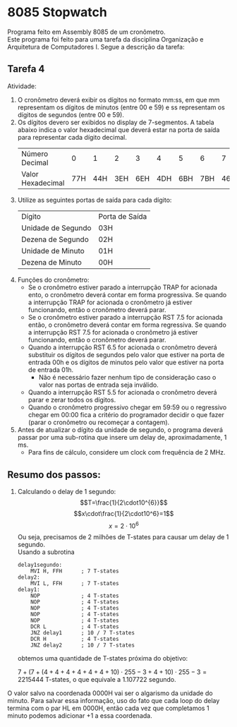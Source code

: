 # 8085 Stopwatch
Programa feito em Assembly 8085 de um cronômetro.\
Este programa foi feito para uma tarefa da disciplina Organização e Arquitetura de Computadores I. Segue a descrição da tarefa:

## Tarefa 4
Atividade:
1. O cronômetro deverá exibir os dígitos no formato mm:ss, em que mm representam os dígitos de minutos (entre 00 e 59) e ss representam os dígitos de segundos (entre 00 e 59).
2. Os dígitos devero ser exibidos no display de 7-segmentos. A tabela abaixo indica o valor
hexadecimal que deverá estar na porta de saída para representar cada dígito decimal.
    <table>
    <tbody>
    <tr>
    <td>Número Decimal</td>
    <td>0</td>
    <td>1</td>
    <td>2</td>
    <td>3</td>
    <td>4</td>
    <td>5</td>
    <td>6</td>
    <td>7</td>
    <td>8</td>
    <td>9</td>
    <tr>
    <tr>
    <td>Valor Hexadecimal</td>
    <td>77H</td>
    <td>44H</td>
    <td>3EH</td>
    <td>6EH</td>
    <td>4DH</td>
    <td>6BH</td>
    <td>7BH</td>
    <td>46H</td>
    <td>7FH</td>
    <td>4FH</td>
    <tr>
    </tbody>
    </table>
3. Utilize as seguintes portas de saída para cada dígito:
    <table>
    <tr>
    <td>Dígito</td>
    <td>Porta de Saída</td>
    </tr>
    <tr>
    <td>Unidade de Segundo</td> <td>03H</td>
    </tr>
    <tr>
    <td>Dezena de Segundo</td> <td>02H</td>
    </tr>
    <tr>
    <td>Unidade de Minuto</td> <td>01H</td>
    </tr>
    <tr>
    <td>Dezena de Minuto</td> <td>00H</td>
    </tr>
    </table>
4. Funções do cronômetro:
    * Se o cronômetro estiver parado a interrupção TRAP for acionada ento, o cronômetro deverá contar em forma progressiva. Se quando a interrupção TRAP for acionada o cronômetro já estiver funcionando, então o cronômetro deverá parar.
    * Se o cronômetro estiver parado a interrupção RST 7.5 for acionada então, o cronômetro deverá contar em forma regressiva. Se quando a interrupção RST 7.5 for acionada o cronômetro já estiver funcionando, então o cronômetro deverá parar.
    * Quando a interrupção RST 6.5 for acionada o cronômetro deverá substituir os dígitos de segundos pelo valor que estiver na porta de entrada 00h e os dígitos de minutos pelo valor que estiver na porta de entrada 01h.
        * Não é necessário fazer nenhum tipo de consideração caso o valor nas portas de entrada seja inválido.
    * Quando a interrupção RST 5.5 for acionada o cronômetro deverá parar e zerar todos os dígitos.
    * Quando o cronômetro progressivo chegar em 59:59 ou o regressivo chegar em 00:00 fica a critério do programador decidir o que fazer (parar o cronômetro ou recomeçar a contagem).
5. Antes de atualizar o dígito da unidade de segundo, o programa deverá passar por uma sub-rotina que insere um delay de, aproximadamente, 1 ms.
    * Para fins de cálculo, considere um clock com frequência de 2 MHz.

## Resumo dos passos:
1. Calculando o delay de 1 segundo:
    $$T=\frac{1}{2\cdot10^{6}}$$
    $$x\cdot\frac{1}{2\cdot10^6}=1$$
    $$x=2\cdot10^6$$
    Ou seja, precisamos de 2 milhões de T-states para causar um delay de 1 segundo.\
    Usando a subrotina
    ```assembly
    delay1segundo:
        MVI H, FFH      ; 7 T-states
    delay2:
        MVI L, FFH      ; 7 T-states
    delay1:
        NOP             ; 4 T-states
        NOP             ; 4 T-states
        NOP             ; 4 T-states
        NOP             ; 4 T-states
        NOP             ; 4 T-states
        DCR L           ; 4 T-states
        JNZ delay1      ; 10 / 7 T-states
        DCR H           ; 4 T-states
        JNZ delay2      ; 10 / 7 T-states
    ```
    obtemos uma quantidade de T-states próxima do objetivo: 

    $7+(7+(4+4+4+4+4+4+10)\cdot255-3+4+10)\cdot255-3=2215444 \text{ T-states}$, o que equivale a 1.107722 segundo.


O valor salvo na coordenada 0000H vai ser o algarismo da unidade do minuto. Para salvar essa informação, uso do fato que cada loop do delay termina com o par HL em 0000H, então cada vez que completamos 1 minuto podemos adicionar +1 a essa coordenada. 